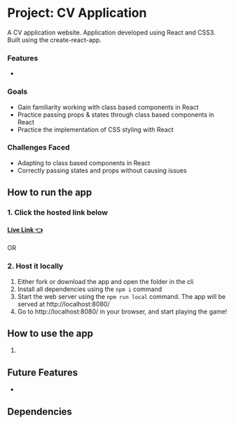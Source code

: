 # Project: CV Application
A CV application website.
Application developed using React and CSS3. Built using the create-react-app.

### Features
- 

### Goals
- Gain familiarity working with class based components in React
- Practice passing props & states through class based components in React
- Practice the implementation of CSS styling with React

### Challenges Faced
- Adapting to class based components in React
- Correctly passing states and props without causing issues

## How to run the app
### 1. Click the hosted link below
#### [Live Link 👈](https://waldorfio.github.io/cv-application/)

OR

### 2. Host it locally
1.	Either fork or download the app and open the folder in the cli
2.	Install all dependencies using the `npm i` command
3.	Start the web server using the `npm run local` command. The app will be served at http://localhost:8080/
4.	Go to  http://localhost:8080/ in your browser, and start playing the game!

## How to use the app
1. 

## Future Features
- 

## Dependencies
